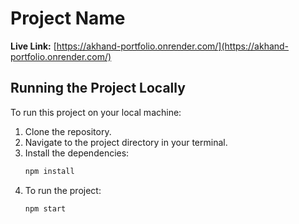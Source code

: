 # Project Name

**Live Link:** [https://akhand-portfolio.onrender.com/](https://akhand-portfolio.onrender.com/)

## Running the Project Locally

To run this project on your local machine:

1. Clone the repository.
2. Navigate to the project directory in your terminal.
3. Install the dependencies:
   ```bash
   npm install

4. To run the project:
    ```bash
   npm start